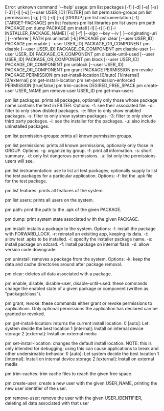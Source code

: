 Error: unknown command '--help'
usage: pm list packages [-f] [-d] [-e] [-s] [-3] [-i] [-u] [--user USER_ID] [FILTER]
       pm list permission-groups
       pm list permissions [-g] [-f] [-d] [-u] [GROUP]
       pm list instrumentation [-f] [TARGET-PACKAGE]
       pm list features
       pm list libraries
       pm list users
       pm path PACKAGE
       pm dump PACKAGE
       pm install [-l] [-r] [-t] [-i INSTALLER_PACKAGE_NAME] [-s] [-f]
                  [--algo <algorithm name> --key <key-in-hex> --iv <IV-in-hex>]
                  [--originating-uri <URI>] [--referrer <URI>] PATH
       pm uninstall [-k] PACKAGE
       pm clear [--user USER_ID] PACKAGE
       pm enable [--user USER_ID] PACKAGE_OR_COMPONENT
       pm disable [--user USER_ID] PACKAGE_OR_COMPONENT
       pm disable-user [--user USER_ID] PACKAGE_OR_COMPONENT
       pm disable-until-used [--user USER_ID] PACKAGE_OR_COMPONENT
       pm block [--user USER_ID] PACKAGE_OR_COMPONENT
       pm unblock [--user USER_ID] PACKAGE_OR_COMPONENT
       pm grant PACKAGE PERMISSION
       pm revoke PACKAGE PERMISSION
       pm set-install-location [0/auto] [1/internal] [2/external]
       pm get-install-location
       pm set-permission-enforced PERMISSION [true|false]
       pm trim-caches DESIRED_FREE_SPACE
       pm create-user USER_NAME
       pm remove-user USER_ID
       pm get-max-users

pm list packages: prints all packages, optionally only
  those whose package name contains the text in FILTER.  Options:
    -f: see their associated file.
    -d: filter to only show disbled packages.
    -e: filter to only show enabled packages.
    -s: filter to only show system packages.
    -3: filter to only show third party packages.
    -i: see the installer for the packages.
    -u: also include uninstalled packages.

pm list permission-groups: prints all known permission groups.

pm list permissions: prints all known permissions, optionally only
  those in GROUP.  Options:
    -g: organize by group.
    -f: print all information.
    -s: short summary.
    -d: only list dangerous permissions.
    -u: list only the permissions users will see.

pm list instrumentation: use to list all test packages; optionally
  supply <TARGET-PACKAGE> to list the test packages for a particular
  application.  Options:
    -f: list the .apk file for the test package.

pm list features: prints all features of the system.

pm list users: prints all users on the system.

pm path: print the path to the .apk of the given PACKAGE.

pm dump: print system state associated w ith the given PACKAGE.

pm install: installs a package to the system.  Options:
    -l: install the package with FORWARD_LOCK.
    -r: reinstall an exisiting app, keeping its data.
    -t: allow test .apks to be installed.
    -i: specify the installer package name.
    -s: install package on sdcard.
    -f: install package on internal flash.
    -d: allow version code downgrade.

pm uninstall: removes a package from the system. Options:
    -k: keep the data and cache directories around after package removal.

pm clear: deletes all data associated with a package.

pm enable, disable, disable-user, disable-until-used: these commands
  change the enabled state of a given package or component (written
  as "package/class").

pm grant, revoke: these commands either grant or revoke permissions
  to applications.  Only optional permissions the application has
  declared can be granted or revoked.

pm get-install-location: returns the current install location.
    0 [auto]: Let system decide the best location
    1 [internal]: Install on internal device storage
    2 [external]: Install on external media

pm set-install-location: changes the default install location.
  NOTE: this is only intended for debugging; using this can cause
  applications to break and other undersireable behavior.
    0 [auto]: Let system decide the best location
    1 [internal]: Install on internal device storage
    2 [external]: Install on external media

pm trim-caches: trim cache files to reach the given free space.

pm create-user: create a new user with the given USER_NAME,
  printing the new user identifier of the user.

pm remove-user: remove the user with the given USER_IDENTIFIER,
  deleting all data associated with that user
